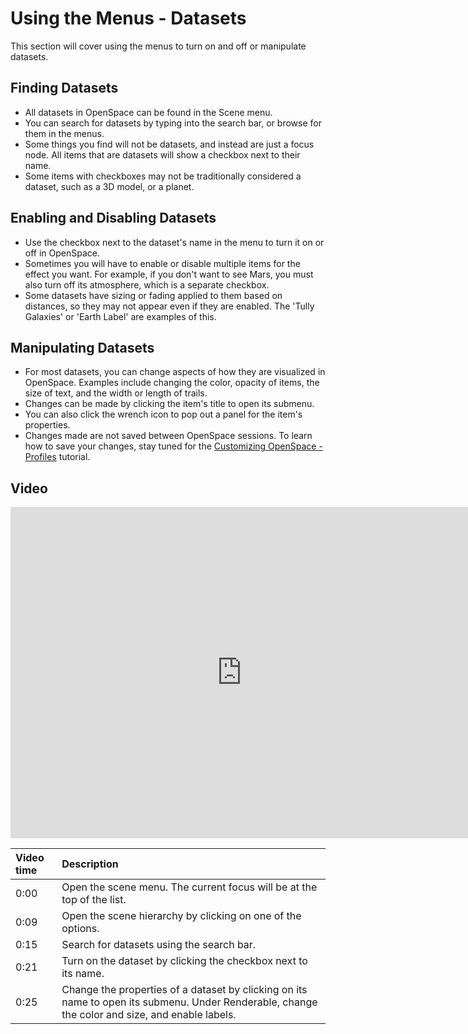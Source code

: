 # Using the Menus - Datasets
This section will cover using the menus to turn on and off or manipulate datasets.


## Finding Datasets
  - All datasets in OpenSpace can be found in the Scene menu.
  - You can search for datasets by typing into the search bar, or browse for them in the menus.
  - Some things you find will not be datasets, and instead are just a focus node. All items that are datasets will show a checkbox next to their name.
  - Some items with checkboxes may not be traditionally considered a dataset, such as a 3D model, or a planet.

## Enabling and Disabling Datasets
  - Use the checkbox next to the dataset's name in the menu to turn it on or off in OpenSpace.
  - Sometimes you will have to enable or disable multiple items for the effect you want. For example, if you don't want to see Mars, you must also turn off its atmosphere, which is a separate checkbox.
  - Some datasets have sizing or fading applied to them based on distances, so they may not appear even if they are enabled. The 'Tully Galaxies' or 'Earth Label' are examples of this.


## Manipulating Datasets
  - For most datasets, you can change aspects of how they are visualized in OpenSpace. Examples include changing the color, opacity of items, the size of text, and the width or length of trails.
  - Changes can be made by clicking the item's title to open its submenu.
  - You can also click the wrench icon to pop out a panel for the item's properties.
  - Changes made are not saved between OpenSpace sessions. To learn how to save your changes, stay tuned for the [Customizing OpenSpace - Profiles](9-customizing-profiles) tutorial.


## Video
<iframe width="740" height="530" src="https://www.youtube.com/embed/MGnsgElqo1w" frameborder="0" allow="autoplay; encrypted-media" allowfullscreen></iframe>

| Video time | Description |
|:-------------|:------------------|
| 0:00 | Open the scene menu. The current focus will be at the top of the list. |
| 0:09 | Open the scene hierarchy by clicking on one of the options. |
| 0:15 | Search for datasets using the search bar. |
| 0:21 | Turn on the dataset by clicking the checkbox next to its name. |
| 0:25 | Change the properties of a dataset by clicking on its name to open its submenu. Under Renderable, change the color and size, and enable labels. |
